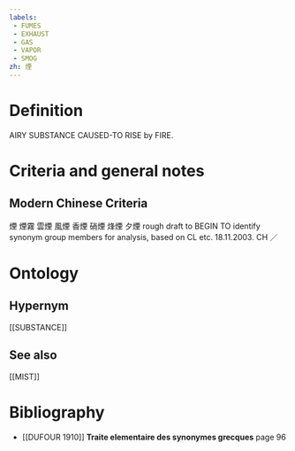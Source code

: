 ```yaml
---
labels: 
 - FUMES
 - EXHAUST
 - GAS
 - VAPOR
 - SMOG
zh: 煙
---
```


# Definition
AIRY SUBSTANCE CAUSED-TO RISE by FIRE.
# Criteria and general notes
## Modern Chinese Criteria
煙
煙霧
雲煙
風煙
香煙
硝煙
烽煙
夕煙
rough draft to BEGIN TO identify synonym group members for analysis, based on CL etc. 18.11.2003. CH ／
# Ontology

## Hypernym
[[SUBSTANCE]]
## See also
[[MIST]]
# Bibliography
- [[DUFOUR 1910]]
**Traite elementaire des synonymes grecques** page 96
